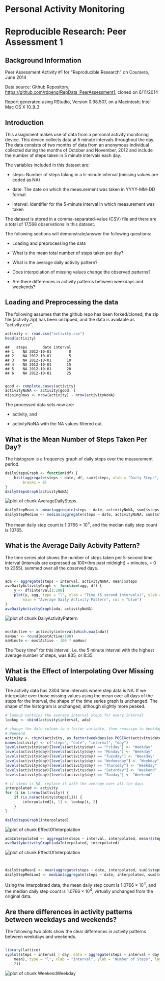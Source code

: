 Personal Activity Monitoring
========================================================

# Reproducible Research: Peer Assessment 1

## Background Information
Peer Assessment Activity #1 for "Reproducible Research" on Coursera,
June 2014

Data source: Github Repository, https://github.com/rdpeng/RepData_PeerAssessment1,
cloned on 6/11/2014

Report generated using RStudio, Version 0.98.507, on a 
Macintosh; Intel Mac OS X 10_9_3

## Introduction

This assignment makes use of data from a personal activity monitoring device. 
This device collects data at 5 minute intervals throughout the day. The data 
consists of two months of data from an anonymous individual collected during 
the months of October and November, 2012 and include the number of steps taken 
in 5 minute intervals each day.

The variables included in this dataset are:

- steps: Number of steps taking in a 5-minute interval (missing values are coded
as NA)

- date: The date on which the measurement was taken in YYYY-MM-DD format

- interval: Identifier for the 5-minute interval in which measurement was taken

The dataset is stored in a comma-separated-value (CSV) file and there are a total
of 17,568 observations in this dataset.

The following sections will demonstrate/answer the following questions:

- Loading and preprocessing the data

- What is the mean total number of steps taken per day?

- What is the average daily activity pattern?

- Does interpolation of missing values change the observed patterns?

- Are there differences in activity patterns between weekdays and weekends?

## Loading and Preprocessing the data

The following assumes that the github repo has been forked/cloned, the zip file
(activity.zip) has been unzipped, and the data is available as "activity.csv".


```r
activity <- read.csv("activity.csv")
head(activity)
```

```
##   steps       date interval
## 1    NA 2012-10-01        0
## 2    NA 2012-10-01        5
## 3    NA 2012-10-01       10
## 4    NA 2012-10-01       15
## 5    NA 2012-10-01       20
## 6    NA 2012-10-01       25
```

```r

good <- complete.cases(activity)
activityNoNA <- activity[good, ]
missingRows <- nrow(activity) - nrow(activityNoNA)
```


The processed data sets now are:

- activity, and

- activityNoNA  with the NA values filtered out.

## What is the Mean Number of Steps Taken Per Day?

The histogram is a frequency graph of daily steps over the measurement period.


```r
dailyStepsGraph <- function(df) {
    hist(aggregate(steps ~ date, df, sum)$steps, xlab = "Daily Steps", main = "Total number of steps taken per day", 
        breaks = 8)
}
dailyStepsGraph(activityNoNA)
```

![plot of chunk AverageDailySteps](figure/AverageDailySteps.png) 

```r
dailyStepMean <- mean(aggregate(steps ~ date, activityNoNA, sum)$steps)
dailyStepMedian <- median(aggregate(steps ~ date, activityNoNA, sum)$steps)
```


The mean daily step count is 1.0766 &times; 10<sup>4</sup>, and the median daily step
count is 10765.

## What is the Average Daily Activity Pattern?

The time series plot shows the number of steps taken per 5-second time interval
(intervals are expressed as 100*(hrs past midnight) + minutes, = 0 to 2355), 
summed over all the observed days.


```r

ada <- aggregate(steps ~ interval, activityNoNA, mean)$steps
aveDailyActivityGraph <- function(agg, df) {
    y <- df$interval[1:288]
    plot(y, agg, type = "l", xlab = "Time (5 second intervals)", ylab = "Steps (averaged over all days)", 
        main = "Average Daily Activity Pattern", col = "blue")
}
aveDailyActivityGraph(ada, activityNoNA)
```

![plot of chunk DailyActivityPattern](figure/DailyActivityPattern.png) 

```r

mostActive <- activity$interval[which.max(ada)]
maHour <- round(mostActive/100)
maMinute <- mostActive - 100 * maHour
```


The "busy time" for this interval, i.e. the 5 minute interval with the highest
average number of steps, was 835, or 8:35

## What is the Effect of Interpolating Over Missing Values

The activity data has 2304 time intervals where step data is NA.
If we interpolate over those missing values using the mean over all days of the 
steps for the interval, the shape of the time series graph is unchanged.
The shape of the histogram is unchanged, although slightly more peaked.


```r
# lookup contains the average interval steps for every interval
lookup <- cbind(activity$interval, ada)

# change the date column to a factor variable, then reassign to Weekday or
# Weekend
activity <- cbind(activity, as.factor(weekdays(as.POSIXct(activity$date))))
names(activity) <- c("steps", "date", "interval", "day")
levels(activity$day)[levels(activity$day) == "Friday"] <- "Weekday"
levels(activity$day)[levels(activity$day) == "Monday"] <- "Weekday"
levels(activity$day)[levels(activity$day) == "Tuesday"] <- "Weekday"
levels(activity$day)[levels(activity$day) == "Wednesday"] <- "Weekday"
levels(activity$day)[levels(activity$day) == "Thursday"] <- "Weekday"
levels(activity$day)[levels(activity$day) == "Saturday"] <- "Weekend"
levels(activity$day)[levels(activity$day) == "Sunday"] <- "Weekend"

# if steps is NA, replace it with the average over all the days
interpolated <- activity
for (i in 1:nrow(activity)) {
    if (is.na(activity$steps[i])) {
        interpolated[i, 1] <- lookup[i, 2]
    }
}

dailyStepsGraph(interpolated)
```

![plot of chunk EffectOfInterpolation](figure/EffectOfInterpolation1.png) 

```r
adaInterpolated <- aggregate(steps ~ interval, interpolated, mean)$steps
aveDailyActivityGraph(adaInterpolated, interpolated)
```

![plot of chunk EffectOfInterpolation](figure/EffectOfInterpolation2.png) 

```r


dailyStepMeanI <- mean(aggregate(steps ~ date, interpolated, sum)$steps)
dailyStepMedianI <- median(aggregate(steps ~ date, interpolated, sum)$steps)
```


Using the interpolated data, the mean daily step count is 1.0766 &times; 10<sup>4</sup>, 
and the median daily step count is 1.0766 &times; 10<sup>4</sup>, virtually unchanged from
the original data.

## Are there differences in activity patterns between weekdays and weekends?

The following two plots show the clear differences in activity patterns between 
weekdays and weekends.


```r

library(lattice)
xyplot(steps ~ interval | day, data = aggregate(steps ~ interval + day, data = interpolated, 
    mean), type = "l", xlab = "Interval", ylab = "Number of Steps", layout = c(1, 
    2))
```

![plot of chunk WeekendWeekday](figure/WeekendWeekday.png) 

